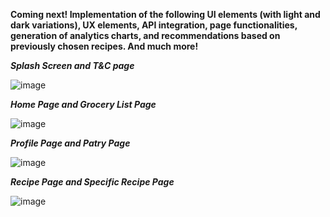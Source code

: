 **Coming next! Implementation of the following UI elements (with light and dark variations), UX elements, API integration, page functionalities, generation of analytics charts, and recommendations based on previously chosen recipes. And much more!**




***Splash Screen and T&C page***

![image](https://github.com/user-attachments/assets/c084404f-5154-4af5-ab2a-e99816c6f3e2)


***Home Page and Grocery List Page***

![image](https://github.com/user-attachments/assets/08ac72ae-10a6-4686-9ecd-5e929676f6d9)


***Profile Page and Patry Page***

![image](https://github.com/user-attachments/assets/05be981c-f0c4-4521-9142-a68b385fba2e)


***Recipe Page and Specific Recipe Page***

![image](https://github.com/user-attachments/assets/1785fbd8-85de-44a3-8e2f-c2de4ed2607f)



